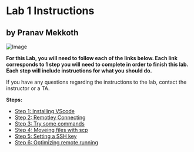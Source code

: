 # Lab 1 Instructions

## by Pranav Mekkoth

![Image](https://user-images.githubusercontent.com/97641097/149264783-048d359e-8193-4f02-bda2-4418517178af.png)

**For this Lab, you will need to follow each of the links below. Each link corresponds to 1 step you will need to complete in order to finish this lab. Each step will include instructions for what you should do.**

If you have any questions regarding the instructions to the lab, contact the instructor or a TA.

**Steps:**
* [Step 1: Installing VScode](https://pranavmekkoth1.github.io/Lab1-tutorial/Installing%20VScode) 
* [Step 2: Remotley Connecting](https://pranavmekkoth1.github.io/Lab1-tutorial/RemotleyConnecting)
* [Step 3: Try some commands](https://pranavmekkoth1.github.io/Lab1-tutorial/RunCommands)
* [Step 4: Moveing files with scp]()
* [Step 5: Setting a SSH key]()
* [Step 6: Optimizing remote running]()

